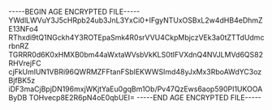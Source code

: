 -----BEGIN AGE ENCRYPTED FILE-----
YWdlLWVuY3J5cHRpb24ub3JnL3YxCi0+IFgyNTUxOSBxL2w4dHB4eDhmZE13NFo4
RThxdi9tQ1NGckh4Y3ROTEpaSmk4R0srVVU4CkpMbjczVEk3a0tZTTdUdmcrbnRZ
TGRRR0d6K0xHMXB0bm44aWxtaWVsbVkKLS0tIFVXdnQ4NVJLMVd6QS82RHVrejFC
cjFkUmlUN1VBRi96QWRMZFFtanFSblEKWWSImd48yJxMx3RboAWdYC3ozBjfBK5z
iDF3maCjBpjDN196mxjWKjtYaEu0gqBm1Ob/Pv47QzEws6aop590PI1UKOOAByDB
TOHvecp8E2R6pN4oE0qbUEI=
-----END AGE ENCRYPTED FILE-----
